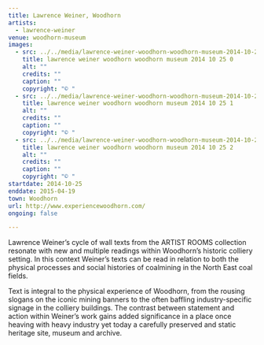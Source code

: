 ```yaml
---
title: Lawrence Weiner, Woodhorn
artists:
  - lawrence-weiner
venue: woodhorn-museum
images:
  - src: ../../media/lawrence-weiner-woodhorn-woodhorn-museum-2014-10-25-0.webp
    title: lawrence weiner woodhorn woodhorn museum 2014 10 25 0
    alt: ""
    credits: ""
    caption: ""
    copyright: "© "
  - src: ../../media/lawrence-weiner-woodhorn-woodhorn-museum-2014-10-25-1.webp
    title: lawrence weiner woodhorn woodhorn museum 2014 10 25 1
    alt: ""
    credits: ""
    caption: ""
    copyright: "© "
  - src: ../../media/lawrence-weiner-woodhorn-woodhorn-museum-2014-10-25-2.webp
    title: lawrence weiner woodhorn woodhorn museum 2014 10 25 2
    alt: ""
    credits: ""
    caption: ""
    copyright: "© "
startdate: 2014-10-25
enddate: 2015-04-19
town: Woodhorn
url: http://www.experiencewoodhorn.com/
ongoing: false

---
```


Lawrence Weiner’s cycle of wall texts from the ARTIST ROOMS collection resonate with new and multiple readings within Woodhorn’s historic colliery setting. In this context Weiner’s texts can be read in relation to both the physical processes and social histories of coalmining in the North East coal fields.

Text is integral to the physical experience of Woodhorn, from the rousing slogans on the iconic mining banners to the often baffling industry-specific signage in the colliery buildings. The contrast between statement and action within Weiner’s work gains added significance in a place once heaving with heavy industry yet today a carefully preserved and static heritage site, museum and archive.